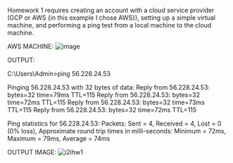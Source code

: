 Homework 1 requires creating an account with a cloud service provider (GCP or AWS {in this example I chose AWS}), setting up a simple virtual machine, and performing a ping test from a local machine to the cloud machine.


AWS MACHINE:
![image](https://github.com/user-attachments/assets/dea86ddb-a859-47be-995b-5c9dd96dc2da)


OUTPUT:

C:\Users\Admin>ping 56.228.24.53

Pinging 56.228.24.53 with 32 bytes of data:
Reply from 56.228.24.53: bytes=32 time=79ms TTL=115
Reply from 56.228.24.53: bytes=32 time=72ms TTL=115
Reply from 56.228.24.53: bytes=32 time=73ms TTL=115
Reply from 56.228.24.53: bytes=32 time=72ms TTL=115

Ping statistics for 56.228.24.53:
    Packets: Sent = 4, Received = 4, Lost = 0 (0% loss),
Approximate round trip times in milli-seconds:
    Minimum = 72ms, Maximum = 79ms, Average = 74ms


  OUTPUT IMAGE:
  ![i2ihw1](https://github.com/user-attachments/assets/67688ae8-1242-4d61-94a5-c930f2cb9b28)

